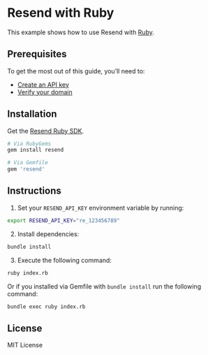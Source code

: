 # Resend with Ruby

This example shows how to use Resend with [Ruby](https://www.ruby-lang.org).

## Prerequisites

To get the most out of this guide, you’ll need to:

* [Create an API key](https://resend.com/api-keys)
* [Verify your domain](https://resend.com/domains)

## Installation

Get the [Resend Ruby SDK](https://github.com/resendlabs/resend-ruby).

```sh
# Via RubyGems
gem install resend

# Via Gemfile
gem 'resend'
```

## Instructions

1. Set your `RESEND_API_KEY` environment variable by running:

  ```sh
export RESEND_API_KEY="re_123456789"
  ```

2. Install dependencies:

  ```sh
bundle install
  ```

3. Execute the following command:

  ```sh
ruby index.rb
  ```
  
Or if you installed via Gemfile with `bundle install` run the following command:

  ```sh
bundle exec ruby index.rb
  ```

## License

MIT License
